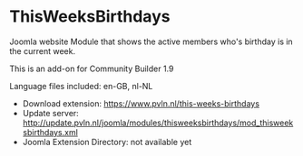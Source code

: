 # ThisWeeksBirthdays
Joomla website Module that shows the active members who's birthday is in the current week.

This is an add-on for Community Builder 1.9

Language files included: en-GB, nl-NL

* Download extension: https://www.pvln.nl/this-weeks-birthdays
* Update server: http://update.pvln.nl/joomla/modules/thisweeksbirthdays/mod_thisweeksbirthdays.xml
* Joomla Extension Directory: not available yet
